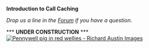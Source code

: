 **Introduction to Call Caching**

<!--
### Prerequisites

This tutorial page relies on completing the previous tutorials:

* [Server Mode](ServerMode)
* [Configuration Files](ConfigurationFiles)

### Goals

At the end of this tutorial you'll have seen how to store the results for the workflows that you've run, and seen how those results are re-used the next time that you run the same job.

### Let's get started

### Next Steps

TBD (you're already looking pretty good...!)

-->

_Drop us a line in the [Forum](https://gatkforums.broadinstitute.org/wdl/categories/ask-the-wdl-team) if you have a question._

\*\*\* **UNDER CONSTRUCTION** \*\*\*  
[![Pennywell pig in red wellies - Richard Austin Images](http://www.richardaustinimages.com/wp-content/uploads/2015/04/fluffyAustin_Pigets_Wellies-500x395.jpg)](http://www.richardaustinimages.com/product/pennywell-pigs-under-umbrella-2/)
